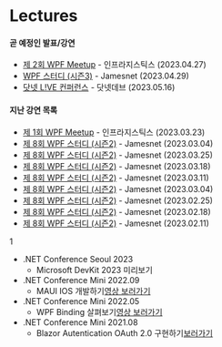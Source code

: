 # Lectures

#### 곧 예정인 발표/강연

- [제 2회 WPF Meetup]() - 인프라지스틱스 (2023.04.27)
- [WPF 스터디 (시즌3)](https://forum.dotnetdev.kr/t/wpf-3/6795) - Jamesnet (2023.04.29)
- [닷넷 L!VE 컨퍼런스](https://www.dotnetconf.kr/) - 닷넷데브 (2023.05.16)

#### 지난 강연 목록
- [제 1회 WPF Meetup]() - 인프라지스틱스 (2023.03.23)
- [제 8회 WPF 스터디 (시즌2)](https://forum.dotnetdev.kr/t/wpf-3/6795) - Jamesnet (2023.03.04)
- [제 8회 WPF 스터디 (시즌2)]() - Jamesnet (2023.03.25)
- [제 8회 WPF 스터디 (시즌2)]() - Jamesnet (2023.03.18)
- [제 8회 WPF 스터디 (시즌2)]() - Jamesnet (2023.03.11)
- [제 8회 WPF 스터디 (시즌2)]() - Jamesnet (2023.03.04)
- [제 8회 WPF 스터디 (시즌2)]() - Jamesnet (2023.02.25)
- [제 8회 WPF 스터디 (시즌2)]() - Jamesnet (2023.02.18)
- [제 8회 WPF 스터디 (시즌2)]() - Jamesnet (2023.02.11)
 
1
- .NET Conference Seoul 2023
  - Microsoft DevKit 2023 미리보기
- .NET Conference Mini 2022.09
  - MAUI IOS 개발하기[영상 보러가기](https://www.youtube.com/watch?v=Z6Z3qgHYaOg&t=7s)
- .NET Conference Mini 2022.05
  - WPF Binding 살펴보기[영상 보러가기](https://www.youtube.com/watch?v=W95lo-337Q8)
- .NET Conference Mini 2021.08
  - Blazor Autentication OAuth 2.0 구현하기[보러가기](https://www.dotnetconf.kr/f17f4fea-d156-4717-a295-4fdf5578457e)

